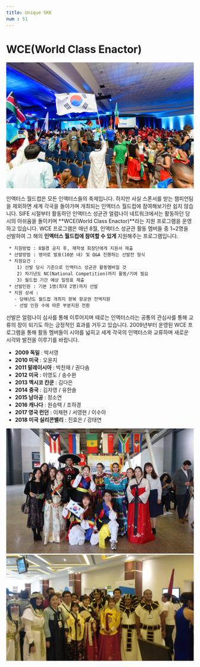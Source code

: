 ```yaml
---
title: Unique SKK
num : 51
---
```


# WCE(World Class Enactor)

![](/images/what-we-do/wce-wc.jpeg)

인액터스 월드컵은 모든 인액터스들의 축제입니다. 하지만 사실 스폰서를 받는 챔피언팀을 제외하면
세계 각국을 돌아가며 개최되는 인액터스 월드컵에 참여해보기란 쉽지 않습니다. SIFE 시절부터 활동하던 인액터스 성균관 얼럼나이 네트워크에서는
활동하던 당시의 아쉬움을 돌이키며 **WCE(World Class Enactor)**라는 지원 프로그램을 운영하고 있습니다. WCE 프로그램은 매년 8월, 인액터스 성균관 활동 멤버들 중 1~2명을 선발하여 그 해의
**인액터스 월드컵에 참여할 수 있게** 지원해주는 프로그램입니다.

```
 * 지원방법 : 8월경 공지 후, 재학생 회장단에게 지원서 제출
 * 선발방법 : 영어로 발표(10분 내) 및 Q&A 진행하는 선발전 형식
 * 지원요건 :
    1) 선발 당시 기준으로 인액터스 성균관 활동멤버일 것
    2) 차기년도 NC(National Competition)까지 활동/기여 필요
    3) 월드컵 기간 예상 일정표 제출
 * 선발인원 : 기본 1명(최대 2명)까지 선발
 * 지원 상세 :
   - 당해년도 월드컵 개최지 왕복 항공권 전액지원
   - 선발 인원 수에 따른 부분지원 전환
```

선발은 얼럼나이 심사를 통해 이루어지며 때로는 인액터스라는 공통의 관심사를 통해 교류의 장이 되기도 하는 긍정적인 효과를 거두고 있습니다.
2009년부터 운영된 WCE 프로그램을 통해 활동 멤버들이 시야를 넓히고 세계 각국의 인액터스와 교류하며
새로운 시각와 발전을 이루기를 바랍니다.

+ **2009 독일** : 박서영
+ **2010 미국** : 오윤지
+ **2011 말레이시아** : 박찬재 / 권다솜
+ **2012 미국** : 이영도 / 송수완
+ **2013 멕시코 칸쿤** : 김다은
+ **2014 중국** : 김자영 / 유한솔
+ **2015 남아공** : 정소연
+ **2016 캐나다** : 원승택 / 조하경
+ **2017 영국 런던** : 이채현 / 서영현 / 이수아
+ **2018 미국 실리콘밸리** : 진효은 / 강태연



![](/images/what-we-do/wce-1.jpg)
![](/images/what-we-do/wce-2.jpg)
